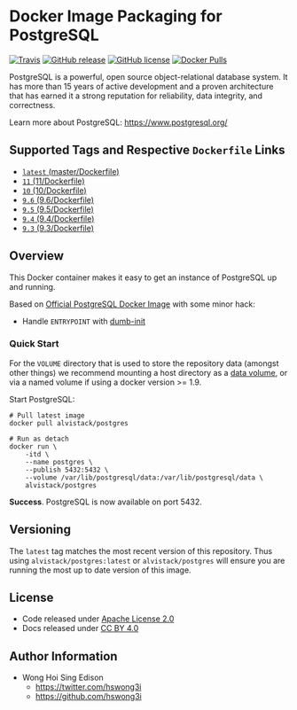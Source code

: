 # Docker Image Packaging for PostgreSQL

[![Travis](https://img.shields.io/travis/alvistack/docker-postgres.svg)](https://travis-ci.org/alvistack/docker-postgres)
[![GitHub release](https://img.shields.io/github/release/alvistack/docker-postgres.svg)](https://github.com/alvistack/docker-postgres/releases)
[![GitHub license](https://img.shields.io/github/license/alvistack/docker-postgres.svg)](https://github.com/alvistack/docker-postgres/blob/master/LICENSE)
[![Docker Pulls](https://img.shields.io/docker/pulls/alvistack/postgres.svg)](https://hub.docker.com/r/alvistack/postgres/)

PostgreSQL is a powerful, open source object-relational database system. It has more than 15 years of active development and a proven architecture that has earned it a strong reputation for reliability, data integrity, and correctness.

Learn more about PostgreSQL: <https://www.postgresql.org/>

## Supported Tags and Respective `Dockerfile` Links

  - [`latest` (master/Dockerfile)](https://github.com/alvistack/docker-postgres/blob/master/Dockerfile)
  - [`11` (11/Dockerfile)](https://github.com/alvistack/docker-postgres/blob/11/Dockerfile)
  - [`10` (10/Dockerfile)](https://github.com/alvistack/docker-postgres/blob/10/Dockerfile)
  - [`9.6` (9.6/Dockerfile)](https://github.com/alvistack/docker-postgres/blob/9.6/Dockerfile)
  - [`9.5` (9.5/Dockerfile)](https://github.com/alvistack/docker-postgres/blob/9.5/Dockerfile)
  - [`9.4` (9.4/Dockerfile)](https://github.com/alvistack/docker-postgres/blob/9.4/Dockerfile)
  - [`9.3` (9.3/Dockerfile)](https://github.com/alvistack/docker-postgres/blob/9.3/Dockerfile)

## Overview

This Docker container makes it easy to get an instance of PostgreSQL up and running.

Based on [Official PostgreSQL Docker Image](https://hub.docker.com/_/postgres/) with some minor hack:

  - Handle `ENTRYPOINT` with [dumb-init](https://github.com/Yelp/dumb-init)

### Quick Start

For the `VOLUME` directory that is used to store the repository data (amongst other things) we recommend mounting a host directory as a [data volume](https://docs.docker.com/engine/tutorials/dockervolumes/#/data-volumes), or via a named volume if using a docker version \>= 1.9.

Start PostgreSQL:

    # Pull latest image
    docker pull alvistack/postgres
    
    # Run as detach
    docker run \
        -itd \
        --name postgres \
        --publish 5432:5432 \
        --volume /var/lib/postgresql/data:/var/lib/postgresql/data \
        alvistack/postgres

**Success**. PostgreSQL is now available on port 5432.

## Versioning

The `latest` tag matches the most recent version of this repository. Thus using `alvistack/postgres:latest` or `alvistack/postgres` will ensure you are running the most up to date version of this image.

## License

  - Code released under [Apache License 2.0](LICENSE)
  - Docs released under [CC BY 4.0](http://creativecommons.org/licenses/by/4.0/)

## Author Information

  - Wong Hoi Sing Edison
      - <https://twitter.com/hswong3i>
      - <https://github.com/hswong3i>
